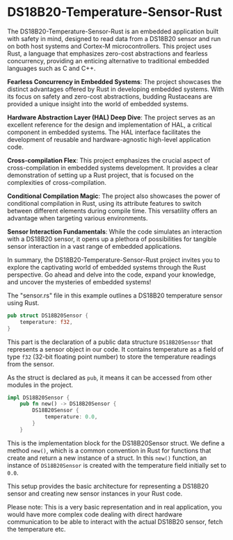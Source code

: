# DS18B20-Temperature-Sensor-Rust
The DS18B20-Temperature-Sensor-Rust is an embedded application built with safety in mind, designed to read data from a DS18B20 sensor and run on both host systems and Cortex-M microcontrollers. This project uses Rust, a language that emphasizes zero-cost abstractions and fearless concurrency, providing an enticing alternative to traditional embedded languages such as C and C++.

**Fearless Concurrency in Embedded Systems**: The project showcases the distinct advantages offered by Rust in developing embedded systems. With its focus on safety and zero-cost abstractions, budding Rustaceans are provided a unique insight into the world of embedded systems.

**Hardware Abstraction Layer (HAL) Deep Dive**: The project serves as an excellent reference for the design and implementation of HAL, a critical component in embedded systems. The HAL interface facilitates the development of reusable and hardware-agnostic high-level application code.

**Cross-compilation Flex**: This project emphasizes the crucial aspect of cross-compilation in embedded systems development. It provides a clear demonstration of setting up a Rust project, that is focused on the complexities of cross-compilation.

**Conditional Compilation Magic**: The project also showcases the power of conditional compilation in Rust, using its attribute features to switch between different elements during compile time. This versatility offers an advantage when targeting various environments.

**Sensor Interaction Fundamentals**: While the code simulates an interaction with a DS18B20 sensor, it opens up a plethora of possibilities for tangible sensor interaction in a vast range of embedded applications.

In summary, the DS18B20-Temperature-Sensor-Rust project invites you to explore the captivating world of embedded systems through the Rust perspective. Go ahead and delve into the code, expand your knowledge, and uncover the mysteries of embedded systems!

The "sensor.rs" file in this example outlines a DS18B20 temperature sensor using Rust.

```rust
pub struct DS18B20Sensor {
    temperature: f32,
}
```
This part is the declaration of a public data structure `DS18B20Sensor` that represents a sensor object in our code. It contains temperature as a field of type `f32` (32-bit floating point number) to store the temperature readings from the sensor.

As the struct is declared as `pub`, it means it can be accessed from other modules in the project.

```rust
impl DS18B20Sensor {
    pub fn new() -> DS18B20Sensor {
        DS18B20Sensor {
            temperature: 0.0,
        }
    }
```
This is the implementation block for the DS18B20Sensor struct. We define a method `new()`, which is a common convention in Rust for functions that create and return a new instance of a struct. In this `new()` function, an instance of `DS18B20Sensor` is created with the temperature field initially set to `0.0`.

This setup provides the basic architecture for representing a DS18B20 sensor and creating new sensor instances in your Rust code.

Please note: This is a very basic representation and in real application, you would have more complex code dealing with direct hardware communication to be able to interact with the actual DS18B20 sensor, fetch the temperature etc.
